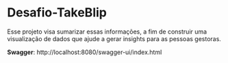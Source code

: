 # Desafio-TakeBlip
Esse projeto visa sumarizar essas informações, a fim de construir uma visualização de dados que ajude a gerar insights para as pessoas gestoras.

**Swagger**: http://localhost:8080/swagger-ui/index.html
